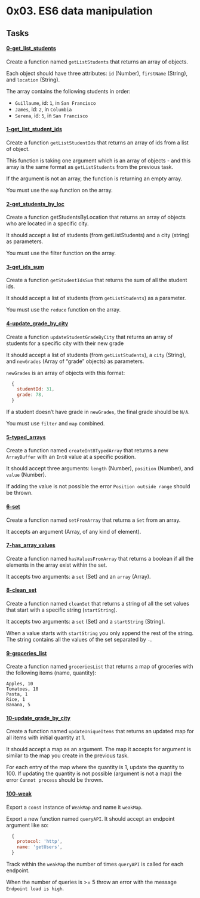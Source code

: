 # 0x03. ES6 data manipulation

## Tasks

#### [0-get_list_students](./0-get_list_students.js)

Create a function named `getListStudents` that returns an array of objects.

Each object should have three attributes: `id` (Number), `firstName` (String), and `location` (String).

The array contains the following students in order:

- `Guillaume`, id: `1`, in `San Francisco`
- `James`, id: `2`, in `Columbia`
- `Serena`, id: `5`, in `San Francisco`

#### [1-get_list_student_ids](./1-get_list_student_ids.js)

Create a function `getListStudentIds` that returns an array of ids from a list of object.

This function is taking one argument which is an array of objects - and this array is the same format as `getListStudents` from the previous task.

If the argument is not an array, the function is returning an empty array.

You must use the `map` function on the array.

#### [2-get_students_by_loc](./2-get_students_by_loc.js)

Create a function getStudentsByLocation that returns an array of objects who are located in a specific city.

It should accept a list of students (from getListStudents) and a city (string) as parameters.

You must use the filter function on the array.

#### [3-get_ids_sum](./3-get_ids_sum.js)

Create a function `getStudentIdsSum` that returns the sum of all the student ids.

It should accept a list of students (from `getListStudents`) as a parameter.

You must use the `reduce` function on the array.

#### [4-update_grade_by_city](./4-update_grade_by_city.js)

Create a function `updateStudentGradeByCity` that returns an array of students for a specific city with their new grade

It should accept a list of students (from `getListStudents`), a `city` (String), and `newGrades` (Array of “grade” objects) as parameters.

`newGrades` is an array of objects with this format:

```javascript
  {
    studentId: 31,
    grade: 78,
  }
```

If a student doesn’t have grade in `newGrades`, the final grade should be `N/A`.

You must use `filter` and `map` combined.

#### [5-typed_arrays](./5-typed_arrays.js)

Create a function named `createInt8TypedArray` that returns a new `ArrayBuffer` with an `Int8` value at a specific position.

It should accept three arguments: `length` (Number), `position` (Number), and `value` (Number).

If adding the value is not possible the error `Position outside range` should be thrown.

#### [6-set](./6-set.js)

Create a function named `setFromArray` that returns a `Set` from an array.

It accepts an argument (Array, of any kind of element).

#### [7-has_array_values](./7-has_array_values.js)

Create a function named `hasValuesFromArray` that returns a boolean if all the elements in the array exist within the set.

It accepts two arguments: a `set` (Set) and an `array` (Array).

#### [8-clean_set](./8-clean_set.js)

Create a function named `cleanSet` that returns a string of all the set values that start with a specific string (`startString`).

It accepts two arguments: a `set` (Set) and a `startString` (String).

When a value starts with `startString` you only append the rest of the string. The string contains all the values of the set separated by `-`.

#### [9-groceries_list](./9-groceries_list.js)

Create a function named `groceriesList` that returns a map of groceries with the following items (name, quantity):

```text
Apples, 10
Tomatoes, 10
Pasta, 1
Rice, 1
Banana, 5
```

#### [10-update_grade_by_city](./10-update_uniq_items.js)

Create a function named `updateUniqueItems` that returns an updated map for all items with initial quantity at 1.

It should accept a map as an argument. The map it accepts for argument is similar to the map you create in the previous task.

For each entry of the map where the quantity is 1, update the quantity to 100. If updating the quantity is not possible (argument is not a map) the error `Cannot process` should be thrown.

#### [100-weak](./100-weak.js)

Export a `const` instance of `WeakMap` and name it `weakMap`.

Export a new function named `queryAPI`. It should accept an endpoint argument like so:

```javascript
  {
    protocol: 'http',
    name: 'getUsers',
  }
```

Track within the `weakMap` the number of times `queryAPI` is called for each endpoint.

When the number of queries is >= 5 throw an error with the message `Endpoint load is high`.
